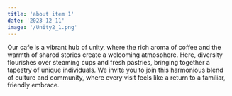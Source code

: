 ```yaml
---
title: 'about item 1'
date: '2023-12-11'
image: '/Unity2_1.png'
---
```

Our cafe is a vibrant hub of unity, where the rich aroma of coffee and the warmth of shared stories create a welcoming atmosphere. Here, diversity flourishes over steaming cups and fresh pastries, bringing together a tapestry of unique individuals. We invite you to join this harmonious blend of culture and community, where every visit feels like a return to a familiar, friendly embrace.